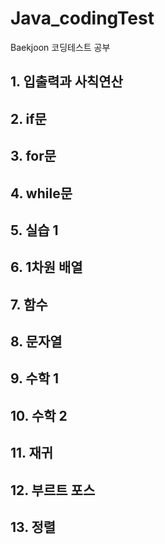 # Java_codingTest
Baekjoon 코딩테스트 공부

## 1. 입출력과 사칙연산
## 2. if문
## 3. for문
## 4. while문
## 5. 실습 1
## 6. 1차원 배열
## 7. 함수
## 8. 문자열
## 9. 수학 1
## 10. 수학 2
## 11. 재귀
## 12. 부르트 포스 
## 13. 정렬
 